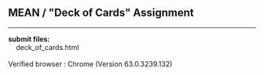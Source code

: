 ## MEAN / "Deck of Cards" Assignment

----

**submit files:**<br />
&nbsp;&nbsp;&nbsp;&nbsp;deck_of_cards.html<br />
<br />
Verified browser : Chrome (Version 63.0.3239.132)<br />
<br />